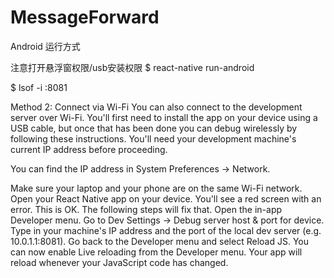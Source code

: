 # MessageForward

Android 运行方式

注意打开悬浮窗权限/usb安装权限
$ react-native run-android

$ lsof -i :8081

Method 2: Connect via Wi-Fi
You can also connect to the development server over Wi-Fi. You'll first need to install the app on your device using a USB cable, but once that has been done you can debug wirelessly by following these instructions. You'll need your development machine's current IP address before proceeding.

You can find the IP address in System Preferences → Network.

Make sure your laptop and your phone are on the same Wi-Fi network.
Open your React Native app on your device.
You'll see a red screen with an error. This is OK. The following steps will fix that.
Open the in-app Developer menu.
Go to Dev Settings → Debug server host & port for device.
Type in your machine's IP address and the port of the local dev server (e.g. 10.0.1.1:8081).
Go back to the Developer menu and select Reload JS.
You can now enable Live reloading from the Developer menu. Your app will reload whenever your JavaScript code has changed.
